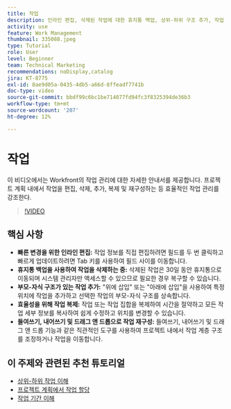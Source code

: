 ```yaml
---
title: 작업
description: 인라인 편집, 삭제된 작업에 대한 휴지통 백업, 상위-하위 구조 추가, 작업 복제 및 Workfront의 드래그 앤 드롭과 같은 직관적인 재구성 도구를 통해 작업 관리를 향상시킵니다.
activity: use
feature: Work Management
thumbnail: 335088.jpeg
type: Tutorial
role: User
level: Beginner
team: Technical Marketing
recommendations: noDisplay,catalog
jira: KT-8775
exl-id: 8ae9d05a-0435-4db5-a66d-8ffeadf7741b
doc-type: video
source-git-commit: bbdf99c6bc1be714077fd94fc3f8325394de36b3
workflow-type: tm+mt
source-wordcount: '207'
ht-degree: 12%

---
```


# 작업

이 비디오에서는 Workfront의 작업 관리에 대한 자세한 안내서를 제공합니다. 프로젝트 계획 내에서 작업을 편집, 삭제, 추가, 복제 및 재구성하는 등 효율적인 작업 관리를 강조한다.

>[!VIDEO](https://video.tv.adobe.com/v/335088/?quality=12&learn=on&enablevpops=1)

## 핵심 사항

* **빠른 변경을 위한 인라인 편집:** 작업 정보를 직접 편집하려면 필드를 두 번 클릭하고 빠르게 업데이트하려면 Tab 키를 사용하여 필드 사이를 이동합니다. &#x200B;
* **휴지통 백업을 사용하여 작업을 삭제하는 중:** 삭제된 작업은 30일 동안 휴지통으로 이동되며 시스템 관리자만 액세스할 수 있으므로 필요한 경우 복구할 수 있습니다. &#x200B;
* **부모-자식 구조가 있는 작업 추가:** &quot;위에 삽입&quot; 또는 &quot;아래에 삽입&quot;을 사용하여 특정 위치에 작업을 추가하고 선택한 작업의 부모-자식 구조를 상속합니다. &#x200B;
* **효율성을 위해 작업 복제:** 작업 또는 작업 집합을 복제하여 시간을 절약하고 모든 작업 세부 정보를 복사하여 쉽게 수정하고 위치를 변경할 수 있습니다. &#x200B;
* **들여쓰기, 내어쓰기 및 드래그 앤 드롭으로 작업 재구성:** 들여쓰기, 내어쓰기 및 드래그 앤 드롭 기능과 같은 직관적인 도구를 사용하여 프로젝트 내에서 작업 계층 구조를 조정하거나 작업을 이동합니다. &#x200B;

## 이 주제와 관련된 추천 튜토리얼

* [상위-하위 작업 이해](/help/manage-work/tasks/understand-parent-child-tasks.md)
* [프로젝트 계획에서 작업 할당](/help/manage-work/tasks/assign-tasks-from-the-project-plan.md)
* [작업 기간 이해](/help/manage-work/tasks/understand-task-durations.md)
